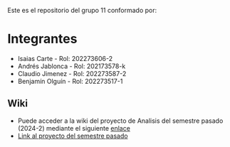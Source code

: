 Este es el repositorio del grupo 11 conformado por: 
# Integrantes

* Isaias Carte - Rol: 202273606-2
* Andrés Jablonca - Rol: 202173578-k
* Claudio Jimenez - Rol: 202273587-2
* Benjamín Olguín - Rol: 202273517-1

## Wiki

* Puede acceder a la wiki del proyecto de Analisis del semestre pasado (2024-2) mediante el siguiente [enlace](https://github.com/ClaudioJimenezA/GRUPO05-2024-PROYINF/wiki)
* [Link al proyecto del semestre pasado](https://github.com/ClaudioJimenezA/GRUPO05-2024-PROYINF)
